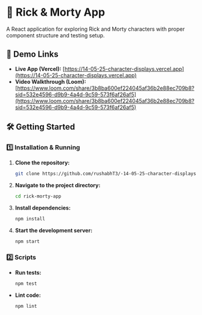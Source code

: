 # 🚀 Rick & Morty App

A React application for exploring Rick and Morty characters with proper component structure and testing setup.

## 🔗 Demo Links

- **Live App (Vercel):** [https://14-05-25-character-displays.vercel.app](https://14-05-25-character-displays.vercel.app)
- **Video Walkthrough (Loom):** [https://www.loom.com/share/3b8ba600ef224045af36b2e88ec709b8?sid=532e4596-d9b9-4a4d-9c59-573f6af26af5](https://www.loom.com/share/3b8ba600ef224045af36b2e88ec709b8?sid=532e4596-d9b9-4a4d-9c59-573f6af26af5)

## 🛠️ Getting Started

### 1️⃣ Installation & Running

1. **Clone the repository:**

   ```bash
   git clone https://github.com/rushabhT3/-14-05-25-character-displays.git
   ```

2. **Navigate to the project directory:**

   ```bash
   cd rick-morty-app
   ```

3. **Install dependencies:**

   ```bash
   npm install
   ```

4. **Start the development server:**

   ```bash
   npm start
   ```

### 2️⃣ Scripts

* **Run tests:**

  ```bash
  npm test
  ```

* **Lint code:**

  ```bash
  npm lint
  ```
